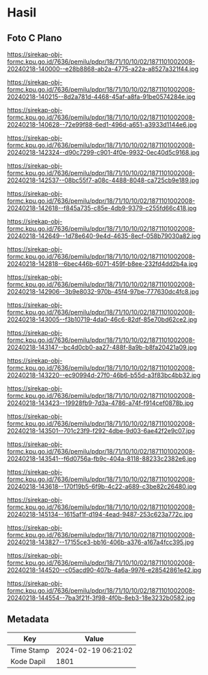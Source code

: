 # Hasil

## Foto C Plano

https://sirekap-obj-formc.kpu.go.id/7636/pemilu/pdpr/18/71/10/10/02/1871101002008-20240218-140000--e28b8868-ab2a-4775-a22a-a8527a321f44.jpg

https://sirekap-obj-formc.kpu.go.id/7636/pemilu/pdpr/18/71/10/10/02/1871101002008-20240218-140215--8d2a781d-4468-45af-a8fa-91be0574284e.jpg

https://sirekap-obj-formc.kpu.go.id/7636/pemilu/pdpr/18/71/10/10/02/1871101002008-20240218-140628--72e99f88-6ed1-496d-a651-a3933d1144e6.jpg

https://sirekap-obj-formc.kpu.go.id/7636/pemilu/pdpr/18/71/10/10/02/1871101002008-20240218-142324--d90c7299-c901-4f0e-9932-0ec40d5c9168.jpg

https://sirekap-obj-formc.kpu.go.id/7636/pemilu/pdpr/18/71/10/10/02/1871101002008-20240218-142537--08bc55f7-a08c-4488-8048-ca725cb9e189.jpg

https://sirekap-obj-formc.kpu.go.id/7636/pemilu/pdpr/18/71/10/10/02/1871101002008-20240218-142618--f845a735-c85e-4db9-9379-c255fd66c418.jpg

https://sirekap-obj-formc.kpu.go.id/7636/pemilu/pdpr/18/71/10/10/02/1871101002008-20240218-142649--1d78e640-9e4d-4635-8ecf-058b79030a82.jpg

https://sirekap-obj-formc.kpu.go.id/7636/pemilu/pdpr/18/71/10/10/02/1871101002008-20240218-142818--6bec446b-6071-459f-b8ee-232fd4dd2b4a.jpg

https://sirekap-obj-formc.kpu.go.id/7636/pemilu/pdpr/18/71/10/10/02/1871101002008-20240218-142906--3b9e8032-970b-45f4-97be-777630dc4fc8.jpg

https://sirekap-obj-formc.kpu.go.id/7636/pemilu/pdpr/18/71/10/10/02/1871101002008-20240218-143005--f3b10719-4da0-46c6-82df-85e70bd62ce2.jpg

https://sirekap-obj-formc.kpu.go.id/7636/pemilu/pdpr/18/71/10/10/02/1871101002008-20240218-143147--bc4d0cb0-aa27-488f-8a9b-b8fa20421a09.jpg

https://sirekap-obj-formc.kpu.go.id/7636/pemilu/pdpr/18/71/10/10/02/1871101002008-20240218-143220--ec90994d-27f0-46b6-b55d-a3f83bc4bb32.jpg

https://sirekap-obj-formc.kpu.go.id/7636/pemilu/pdpr/18/71/10/10/02/1871101002008-20240218-143423--19928fb9-7d3a-4786-a74f-f914cef0878b.jpg

https://sirekap-obj-formc.kpu.go.id/7636/pemilu/pdpr/18/71/10/10/02/1871101002008-20240218-143501--701c23f9-f292-4dbe-9d03-6ae42f2e9c07.jpg

https://sirekap-obj-formc.kpu.go.id/7636/pemilu/pdpr/18/71/10/10/02/1871101002008-20240218-143541--f6d0756a-fb9c-404a-8118-88233c2382e6.jpg

https://sirekap-obj-formc.kpu.go.id/7636/pemilu/pdpr/18/71/10/10/02/1871101002008-20240218-143618--170f19b5-6f9b-4c22-a689-c3be82c26480.jpg

https://sirekap-obj-formc.kpu.go.id/7636/pemilu/pdpr/18/71/10/10/02/1871101002008-20240218-145134--1615af1f-d194-4ead-9487-253c623a772c.jpg

https://sirekap-obj-formc.kpu.go.id/7636/pemilu/pdpr/18/71/10/10/02/1871101002008-20240218-143827--17155ce3-bb16-406b-a376-a167a4fcc395.jpg

https://sirekap-obj-formc.kpu.go.id/7636/pemilu/pdpr/18/71/10/10/02/1871101002008-20240218-144520--c05acd90-407b-4a6a-9976-e28542861e42.jpg

https://sirekap-obj-formc.kpu.go.id/7636/pemilu/pdpr/18/71/10/10/02/1871101002008-20240218-144554--7ba3f21f-3f98-4f0b-8eb3-18e3232b0582.jpg


## Metadata

| Key        | Value               |
| ---------- | ------------------- |
| Time Stamp | 2024-02-19 06:21:02 |
| Kode Dapil | 1801                |



